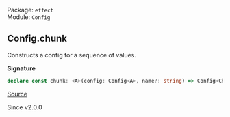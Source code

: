 Package: `effect`<br />
Module: `Config`<br />

## Config.chunk

Constructs a config for a sequence of values.

**Signature**

```ts
declare const chunk: <A>(config: Config<A>, name?: string) => Config<Chunk.Chunk<A>>
```

[Source](https://github.com/Effect-TS/effect/tree/main/packages/effect/src/Config.ts#L145)

Since v2.0.0